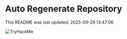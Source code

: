 # Auto Regenerate Repository

This README was last updated: 2025-09-29 13:47:06

 ![TryHackMe](https://tryhackme.com/badge/533634)